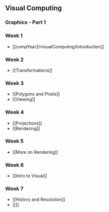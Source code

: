 ## Visual Computing
### Graphics - Part 1

### Week 1
- [[compYear2/visualComputing/Introduction]]

### Week 2
- [[Transformations]]

### Week 3
- [[Polygons and Pixels]]
- [[Viewing]]

### Week 4
- [[Projections]]
- [[Rendering]]

### Week 5
- [[More on Rendering]]

### Week 6
- [[Intro to Visual]]

### Week 7
- [[History and Resolution]]
- [[]]
